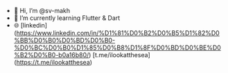 - 👋 Hi, I’m @sv-makh
- 🌱 I’m currently learning Flutter & Dart
- 🌐 [linkedin] (https://www.linkedin.com/in/%D1%81%D0%B2%D0%B5%D1%82%D0%BB%D0%B0%D0%BD%D0%B0-%D0%BC%D0%B0%D1%85%D0%B8%D1%8F%D0%BD%D0%BE%D0%B2%D0%B0-b0a16b80/) [t.me/ilookatthesea] (https://t.me/ilookatthesea)

<!---
sv-makh/sv-makh is a ✨ special ✨ repository because its `README.md` (this file) appears on your GitHub profile.
You can click the Preview link to take a look at your changes.
--->
